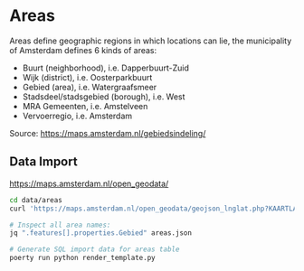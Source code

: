 # Areas

Areas define geographic regions in which locations can lie, the municipality of Amsterdam defines 6 kinds of areas:

- Buurt (neighborhood), i.e. Dapperbuurt-Zuid
- Wijk (district), i.e. Oosterparkbuurt
- Gebied (area), i.e. Watergraafsmeer
- Stadsdeel/stadsgebied (borough), i.e. West
- MRA Gemeenten, i.e. Amstelveen
- Vervoerregio, i.e. Amsterdam

Source: https://maps.amsterdam.nl/gebiedsindeling/


## Data Import

https://maps.amsterdam.nl/open_geodata/

```bash
cd data/areas
curl 'https://maps.amsterdam.nl/open_geodata/geojson_lnglat.php?KAARTLAAG=INDELING_GEBIED&THEMA=gebiedsindeling' > areas.json

# Inspect all area names:
jq ".features[].properties.Gebied" areas.json

# Generate SQL import data for areas table
poerty run python render_template.py
```
